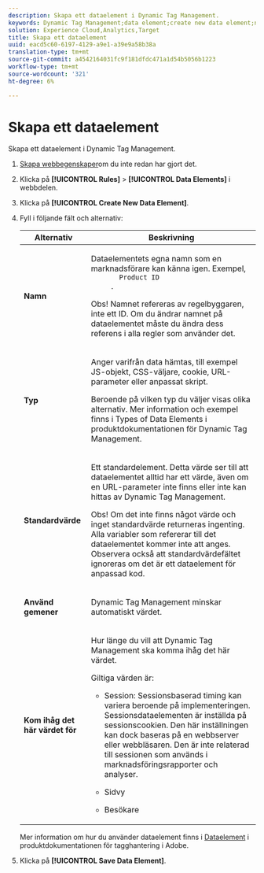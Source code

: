 ```yaml
---
description: Skapa ett dataelement i Dynamic Tag Management.
keywords: Dynamic Tag Management;data element;create new data element;name;type;default value;force lowercase value;remember this value for
solution: Experience Cloud,Analytics,Target
title: Skapa ett dataelement
uuid: eacd5c60-6197-4129-a9e1-a39e9a58b38a
translation-type: tm+mt
source-git-commit: a4542164031fc9f181dfdc471a1d54b5056b1223
workflow-type: tm+mt
source-wordcount: '321'
ht-degree: 6%

---
```



# Skapa ett dataelement

Skapa ett dataelement i Dynamic Tag Management.

1. [Skapa webbegenskaper](/help/implement/other/dtm/t-create-web-property.md)om du inte redan har gjort det.
1. Klicka på **[!UICONTROL Rules]** > **[!UICONTROL Data Elements]** i webbdelen.
1. Klicka på **[!UICONTROL Create New Data Element]**.
1. Fyll i följande fält och alternativ:

   <table id="choicetable_681F7D5B86534FF0B6DB67E117B8E381"> 
    <thead class="chhead sthead"> 
      <th class="choptionhd"> Alternativ</th> 
      <th class="chdeschd"> Beskrivning</th> 
    </thead> 
    <tr class="chrow strow"> 
      <td class="choption"><strong>Namn</strong></td> 
      <td class="chdesc stentry"> <p>Dataelementets egna namn som en marknadsförare kan känna igen. Exempel, 
        <code>
          Product ID
        </code>. </p> <p> <p>Obs!  Namnet refereras av regelbyggaren, inte ett ID. Om du ändrar namnet på dataelementet måste du ändra dess referens i alla regler som använder det. </p> </p> </td> 
    </tr> 
    <tr class="chrow strow"> 
      <td class="choption"><strong>Typ</strong></td> 
      <td class="chdesc stentry"> <p> Anger varifrån data hämtas, till exempel JS-objekt, CSS-väljare, cookie, URL-parameter eller anpassat skript. </p> <p>Beroende på vilken typ du väljer visas olika alternativ. Mer information och exempel finns i Types of Data Elements <a href="https://docs.adobe.com/content/help/en/dtm/using/resources/data-elements.html"></a> i produktdokumentationen för Dynamic Tag Management. </p> </td> 
    </tr> 
    <tr class="chrow strow"> 
      <td class="choption"><strong>Standardvärde</strong></td> 
      <td class="chdesc stentry"> <p>Ett standardelement. Detta värde ser till att dataelementet alltid har ett värde, även om en URL-parameter inte finns eller inte kan hittas av Dynamic Tag Management. </p> <p> <p>Obs!  Om det inte finns något värde och inget standardvärde returneras ingenting. Alla variabler som refererar till det dataelementet kommer inte att anges. Observera också att standardvärdefältet ignoreras om det är ett dataelement för anpassad kod. </p> </p> </td> 
    </tr> 
    <tr class="chrow strow"> 
      <td class="choption"><strong>Använd gemener</strong></td> 
      <td class="chdesc stentry"> <p>Dynamic Tag Management minskar automatiskt värdet. </p> </td> 
    </tr> 
    <tr class="chrow strow"> 
      <td class="choption"><strong>Kom ihåg det här värdet för</strong></td> 
      <td class="chdesc stentry"> <p>Hur länge du vill att Dynamic Tag Management ska komma ihåg det här värdet. </p> <p> Giltiga värden är: </p> 
      <ul id="ul_52F6CD8FC22942208F3F45492E914104"> 
        <li id="li_32E4366C5B2E46D788CD8478620FE3E0"> <p>Session: Sessionsbaserad timing kan variera beroende på implementeringen. Sessionsdataelementen är inställda på sessionscookien. Den här inställningen kan dock baseras på en webbserver eller webbläsaren. Den är inte relaterad till sessionen som används i marknadsföringsrapporter och analyser. </p> </li> 
        <li id="li_8A944564BF7643E4B21F0EF2394B3FE8"> <p>Sidvy </p> </li> 
        <li id="li_5C8A2F2392FD475AA89DDA7D5B5CF88B"> <p>Besökare </p> </li> 
      </ul> </td> 
    </tr> 
   </table>

   Mer information om hur du använder dataelement finns i [Dataelement](https://docs.adobe.com/content/help/en/dtm/using/resources/data-elements.html) i produktdokumentationen för tagghantering i Adobe.
1. Klicka på **[!UICONTROL Save Data Element]**.
